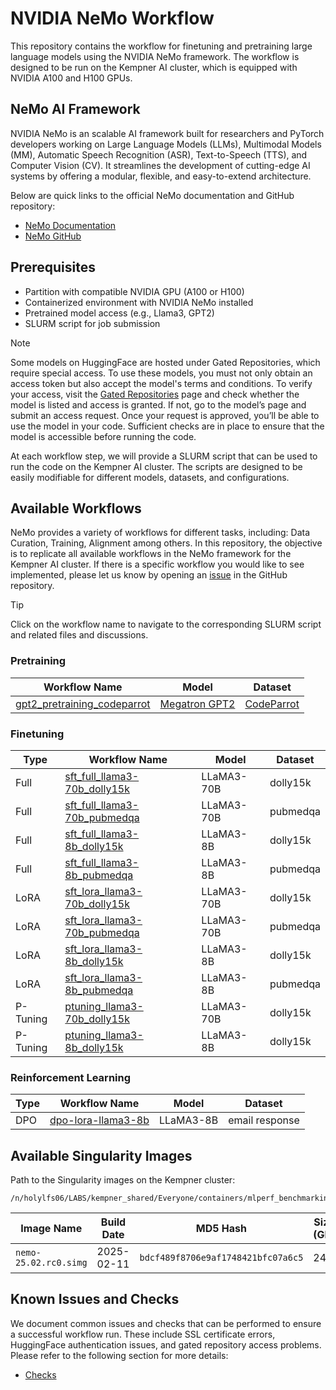 # NVIDIA NeMo Workflow

This repository contains the workflow for finetuning and pretraining large language models using the NVIDIA NeMo framework. The workflow is designed to be run on the Kempner AI cluster, which is equipped with NVIDIA A100 and H100 GPUs.

## NeMo AI Framework

NVIDIA NeMo is an scalable AI framework built for researchers and PyTorch developers working on Large Language Models (LLMs), Multimodal Models (MM), Automatic Speech Recognition (ASR), Text-to-Speech (TTS), and Computer Vision (CV). It streamlines the development of cutting-edge AI systems by offering a modular, flexible, and easy-to-extend architecture.

Below are quick links to the official NeMo documentation and GitHub repository:

- [NeMo Documentation](https://docs.nvidia.com/nemo-framework/user-guide/latest/overview.html)
- [NeMo GitHub](https://github.com/NVIDIA/NeMo)


## Prerequisites

- Partition with compatible NVIDIA GPU (A100 or H100)
- Containerized environment with NVIDIA NeMo installed
- Pretrained model access (e.g., Llama3, GPT2)
- SLURM script for job submission


> [!NOTE]  
> Some models on HuggingFace are hosted under Gated Repositories, which require special access. To use these models, you must not only obtain an access token but also accept the model's terms and conditions. To verify your access, visit the [Gated Repositories](https://huggingface.co/settings/gated-repos) page and check whether the model is listed and access is granted. If not, go to the model’s page and submit an access request. Once your request is approved, you’ll be able to use the model in your code. Sufficient checks are in place to ensure that the model is accessible before running the code. 

At each workflow step, we will provide a SLURM script that can be used to run the code on the Kempner AI cluster. The scripts are designed to be easily modifiable for different models, datasets, and configurations.


## Available Workflows

NeMo provides a variety of workflows for different tasks, including: Data Curation, Training, Alignment among others. In this repository, the objective is to replicate all available workflows in the NeMo framework for the Kempner AI cluster. If there is a specific workflow you would like to see implemented, please let us know by opening an [issue](https://github.com/KempnerInstitute/nvidia-nemo-workflows/issues) in the GitHub repository. 

> [!TIP]  
> Click on the workflow name to navigate to the corresponding SLURM script and related files and discussions.

### Pretraining 

| Workflow Name                   | Model                                                              | Dataset     |
|---------------------------------|--------------------------------------------------------------------|-------------|
| [gpt2_pretraining_codeparrot](pretraining/gpt2_pretraining_codeparrot) | [Megatron GPT2](https://huggingface.co/nvidia/megatron-gpt2-345m)  | [CodeParrot](https://huggingface.co/codeparrot)  |


### Finetuning

| Type       | Workflow Name                                                                  | Model       | Dataset   |
|------------|--------------------------------------------------------------------------------|-------------|-----------|
| Full       | [sft_full_llama3-70b_dolly15k](finetuning/full/sft_full_llama3-70b_dolly15k)   | LLaMA3-70B  | dolly15k  |
| Full       | [sft_full_llama3-70b_pubmedqa](finetuning/full/sft_full_llama3-70b_pubmedqa)   | LLaMA3-70B  | pubmedqa  |
| Full       | [sft_full_llama3-8b_dolly15k](finetuning/full/sft_full_llama3-8b_dolly15k)     | LLaMA3-8B   | dolly15k  |
| Full       | [sft_full_llama3-8b_pubmedqa](finetuning/full/sft_full_llama3-8b_pubmedqa)     | LLaMA3-8B   | pubmedqa  |
| LoRA       | [sft_lora_llama3-70b_dolly15k](finetuning/lora/sft_lora_llama3-70b_dolly15k)   | LLaMA3-70B  | dolly15k  |
| LoRA       | [sft_lora_llama3-70b_pubmedqa](finetuning/lora/sft_lora_llama3-70b_pubmedqa)   | LLaMA3-70B  | pubmedqa  |
| LoRA       | [sft_lora_llama3-8b_dolly15k](finetuning/lora/sft_lora_llama3-8b_dolly15k)     | LLaMA3-8B   | dolly15k  |
| LoRA       | [sft_lora_llama3-8b_pubmedqa](finetuning/lora/sft_lora_llama3-8b_pubmedqa)     | LLaMA3-8B   | pubmedqa  |
| P-Tuning   | [ptuning_llama3-70b_dolly15k](finetuning/p-tuning/ptuning_llama3-70b_dolly15k) | LLaMA3-70B  | dolly15k  |
| P-Tuning   | [ptuning_llama3-8b_dolly15k](finetuning/p-tuning/ptuning_llama3-8b_dolly15k)   | LLaMA3-8B   | dolly15k  |

### Reinforcement Learning

| Type       | Workflow Name                                                                  | Model       | Dataset   |
|------------|--------------------------------------------------------------------------------|-------------|-----------|
| DPO        | [dpo-lora-llama3-8b](RL/DPO/llama3-8b)                                         | LLaMA3-8B  | email response  |


## Available Singularity Images

Path to the Singularity images on the Kempner cluster:

```
/n/holylfs06/LABS/kempner_shared/Everyone/containers/mlperf_benchmarking
```

| Image Name            | Build Date | MD5 Hash                           | Size (GB) |
|-----------------------|------------|------------------------------------|-----------|
| `nemo-25.02.rc0.simg` | 2025-02-11 | `bdcf489f8706e9af1748421bfc07a6c5` | 24G       |


## Known Issues and Checks

We document common issues and checks that can be performed to ensure a successful workflow run. These include SSL certificate errors, HuggingFace authentication issues, and gated repository access problems. Please refer to the following section for more details:
-  [Checks](checks/README.md)


